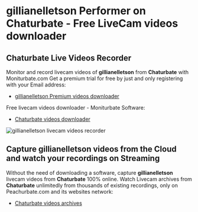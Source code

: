 # gillianelletson Performer on Chaturbate - Free LiveCam videos downloader

## Chaturbate Live Videos Recorder

Monitor and record livecam videos of **gillianelletson** from **Chaturbate** with Moniturbate.com
Get a premium trial for free by just and only registering with your Email address:
* [gillianelletson Premium videos downloader](https://moniturbate.com/request-demo-licence-key.html)

Free livecam videos downloader - Moniturbate Software:
* [Chaturbate videos downloader](https://moniturbate.com/moniturbate-download-software.html)

![gillianelletson livecam videos recorder](https://peachurnet.com/templates/moniturbate-software.png)


## Capture gillianelletson videos from the Cloud and watch your recordings on Streaming

Without the need of downloading a software, capture **gillianelletson** livecam videos from **Chaturbate** 100% online.
Watch Livecam archives from **Chaturbate** unlimitedly from thousands of existing recordings, only on Peachurbate.com and its websites network:
* [Chaturbate videos archives](https://peachurnet.com/)